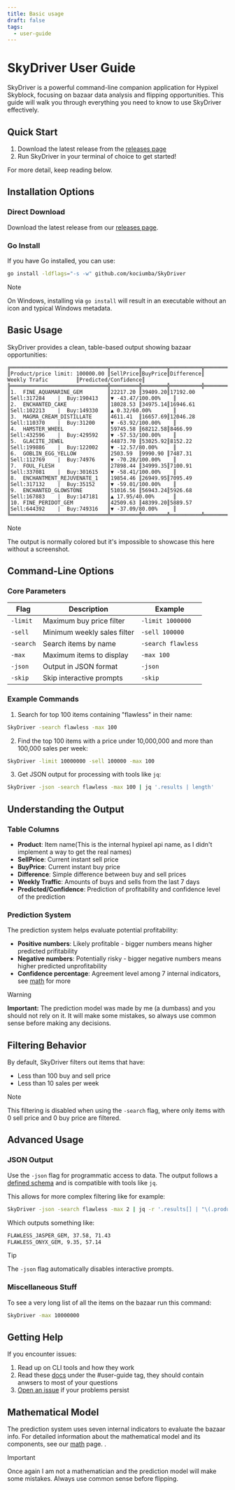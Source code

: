 ```yaml
---
title: Basic usage
draft: false
tags:
  - user-guide
---
```


# SkyDriver User Guide

SkyDriver is a powerful command-line companion application for Hypixel Skyblock, focusing on bazaar data analysis and flipping opportunities. This guide will walk you through everything you need to know to use SkyDriver effectively.

## Quick Start

1. Download the latest release from the [releases page](https://github.com/kociumba/SkyDriver/releases)
2. Run SkyDriver in your terminal of choice to get started!

For more detail, keep reading below.

## Installation Options

### Direct Download
Download the latest release from our [releases page](https://github.com/kociumba/SkyDriver/releases).

### Go Install
If you have Go installed, you can use:
```bash
go install -ldflags="-s -w" github.com/kociumba/SkyDriver
```

> [!note]
> On Windows, installing via `go install` will result in an executable without an icon and typical Windows metadata.

## Basic Usage

SkyDriver provides a clean, table-based output showing bazaar opportunities:

```
╔═══════════════════════════════╦═════════╦════════╦══════════╦═══════════════════════════════╦════════════════════╗
║Product/price limit: 100000.00 ║SellPrice║BuyPrice║Difference║         Weekly Trafic         ║Predicted/Confidence║
╠═══════════════════════════════╬═════════╬════════╬══════════╬═══════════════════════════════╬════════════════════╣
║1.  FINE_AQUAMARINE_GEM        ║22217.20 ║39409.20║17192.00  ║Sell:317284    |  Buy:190413   ║▼ -43.47/100.00%    ║
║2.  ENCHANTED_CAKE             ║18028.53 ║34975.14║16946.61  ║Sell:102213    |  Buy:149330   ║▲ 0.32/60.00%       ║
║3.  MAGMA_CREAM_DISTILLATE     ║4611.41  ║16657.69║12046.28  ║Sell:110370    |  Buy:31200    ║▼ -63.92/100.00%    ║
║4.  HAMSTER_WHEEL              ║59745.58 ║68212.58║8466.99   ║Sell:432596    |  Buy:429592   ║▼ -57.53/100.00%    ║
║5.  GLACITE_JEWEL              ║44873.70 ║53025.92║8152.22   ║Sell:199886    |  Buy:122002   ║▼ -12.57/80.00%     ║
║6.  GOBLIN_EGG_YELLOW          ║2503.59  ║9990.90 ║7487.31   ║Sell:112769    |  Buy:74976    ║▼ -70.28/100.00%    ║
║7.  FOUL_FLESH                 ║27898.44 ║34999.35║7100.91   ║Sell:337081    |  Buy:301615   ║▼ -58.41/100.00%    ║
║8.  ENCHANTMENT_REJUVENATE_1   ║19854.46 ║26949.95║7095.49   ║Sell:317132    |  Buy:35152    ║▼ -59.01/100.00%    ║
║9.  ENCHANTED_GLOWSTONE        ║51016.56 ║56943.24║5926.68   ║Sell:167883    |  Buy:147181   ║▲ 17.95/40.00%      ║
║10. FINE_PERIDOT_GEM           ║42509.63 ║48399.20║5889.57   ║Sell:644392    |  Buy:749316   ║▼ -37.09/80.00%     ║
╚═══════════════════════════════╩═════════╩════════╩══════════╩═══════════════════════════════╩════════════════════╝
```

> [!note]
> The output is normally colored but it's impossible to showcase this here without a screenshot.

## Command-Line Options

### Core Parameters

| Flag | Description | Example |
|------|-------------|---------|
| `-limit` | Maximum buy price filter | `-limit 1000000` |
| `-sell` | Minimum weekly sales filter | `-sell 100000` |
| `-search` | Search items by name | `-search flawless` |
| `-max` | Maximum items to display | `-max 100` |
| `-json` | Output in JSON format | `-json` |
| `-skip` | Skip interactive prompts | `-skip` |

### Example Commands

1. Search for top 100 items containing "flawless" in their name:
```bash
SkyDriver -search flawless -max 100
```

2. Find the top 100 items with a price under 10,000,000 and more than 100,000 sales per week:
```bash
SkyDriver -limit 10000000 -sell 100000 -max 100
```

3. Get JSON output for processing with tools like `jq`:
```bash
SkyDriver -json -search flawless -max 100 | jq '.results | length'
```

## Understanding the Output

### Table Columns

- **Product**: Item name(This is the internal hypixel api name, as I didn't implement a way to get the real names)
- **SellPrice**: Current instant sell price
- **BuyPrice**: Current instant buy price
- **Difference**: Simple difference between buy and sell prices
- **Weekly Traffic**: Amounts of buys and sells from the last 7 days
- **Predicted/Confidence**: Prediction of profitability and confidence level of the prediction

### Prediction System

The prediction system helps evaluate potential profitability:

- **Positive numbers**: Likely profitable - bigger numbers means higher predicted prifitability
- **Negative numbers**: Potentially risky - bigger negative numbers means higher predicted unprofitability
- **Confidence percentage**: Agreement level among 7 internal indicators, see [math](math.md) for more

> [!warning]
> **Important:** The prediction model was made by me (a dumbass) and you should not rely on it. It will make some mistakes, so always use common sense before making any decisions.

## Filtering Behavior

By default, SkyDriver filters out items that have:
- Less than 100 buy and sell price
- Less than 10 sales per week

> [!note]
> This filtering is disabled when using the `-search` flag, where only items with 0 sell price and 0 buy price are filtered.

## Advanced Usage

### JSON Output
Use the `-json` flag for programmatic access to data. The output follows a [defined schema](https://github.com/kociumba/SkyDriver/blob/main/api/schema.json) and is compatible with tools like `jq`.

This allows for more complex filtering like for example:

```bash
SkyDriver -json -search flawless -max 2 | jq -r '.results[] | "\(.product_id), \((.prediction * 100 | round) / 100), \((.confidence * 100 | round) / 100)"'
```

Which outputs something like:
```bash
FLAWLESS_JASPER_GEM, 37.58, 71.43
FLAWLESS_ONYX_GEM, 9.35, 57.14
```

> [!tip]
> The `-json` flag automatically disables interactive prompts.

### Miscellaneous Stuff
To see a very long list of all the items on the bazaar run this command:
```bash
SkyDriver -max 10000000
```

## Getting Help

If you encounter issues:
1. Read up on CLI tools and how they work
2. Read these [docs](index.md) under the #user-guide tag, they should contain anwsers to most of your questions
3. [Open an issue](https://github.com/kociumba/SkyDriver/issues/new/choose) if your problems persist

## Mathematical Model

The prediction system uses seven internal indicators to evaluate the bazaar info. For detailed information about the mathematical model and its components, see our [math](math.md) page.
.
> [!important]
> Once again I am not a mathematician and the prediction model will make some mistakes. Always use common sense before flipping.
